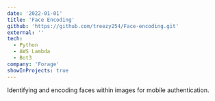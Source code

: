 ```yaml
---
date: '2022-01-01'
title: 'Face Encoding'
github: 'https://github.com/treezy254/Face-encoding.git'
external: ''
tech:
  - Python
  - AWS Lambda
  - Bot3
company: 'Forage'
showInProjects: true
---
```


Identifying and encoding faces within images for mobile authentication.